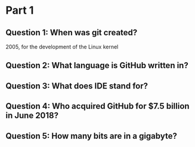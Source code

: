 # Part 1

## Question 1: When was git created?
2005, for the development of the Linux kernel

## Question 2: What language is GitHub written in?

## Question 3: What does IDE stand for?

## Question 4: Who acquired GitHub for $7.5 billion in June 2018?

## Question 5: How many bits are in a gigabyte?
